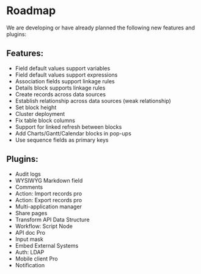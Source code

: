 # Roadmap

We are developing or have already planned the following new features and plugins:

## Features:

- Field default values support variables
- Field default values support expressions
- Association fields support linkage rules
- Details block supports linkage rules
- Create records across data sources
- Establish relationship across data sources (weak relationship)
- Set block height
- Cluster deployment
- Fix table block columns
- Support for linked refresh between blocks
- Add Charts/Gantt/Calendar blocks in pop-ups
- Use sequence fields as primary keys
  
## Plugins:

- Audit logs
- WYSIWYG Markdown field
- Comments
- Action: Import records pro
- Action: Export records pro
- Multi-application manager
- Share pages
- Transform API Data Structure
- Workflow: Script Node
- API doc Pro
- Input mask
- Embed External Systems
- Auth: LDAP
- Mobile client Pro
- Notification
